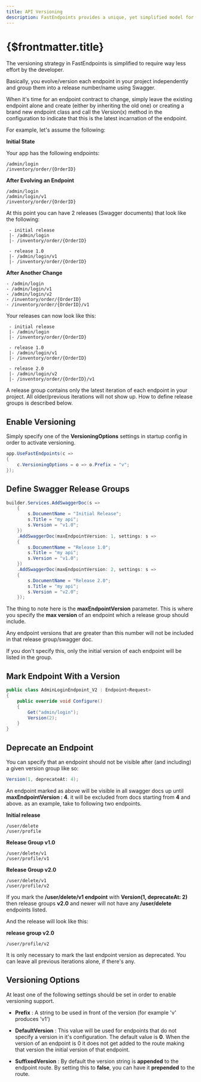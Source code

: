 ```yaml
---
title: API Versioning
description: FastEndpoints provides a unique, yet simplified model for versioning your endpoints to ease the developer's life.
---
```


# {$frontmatter.title}

The versioning strategy in FastEndpoints is simplified to require way less effort by the developer.

Basically, you evolve/version each endpoint in your project independently and group them into a release number/name using Swagger.

When it's time for an endpoint contract to change, simply leave the existing endpoint alone and create (either by inheriting the old one) or creating a brand new endpoint class and call the Version(x) method in the configuration to indicate that this is the latest incarnation of the endpoint.

For example, let's assume the following:

**Initial State**

Your app has the following endpoints:

```
/admin/login
/inventory/order/{OrderID}
```

**After Evolving an Endpoint**

```
/admin/login
/admin/login/v1
/inventory/order/{OrderID}
```

At this point you can have 2 releases (Swagger documents) that look like the following:

```
 - initial release
 |- /admin/login
 |- /inventory/order/{OrderID}

 - release 1.0
 |- /admin/login/v1
 |- /inventory/order/{OrderID}
```

**After Another Change**

```
- /admin/login
- /admin/login/v1
- /admin/login/v2
- /inventory/order/{OrderID}
- /inventory/order/{OrderID}/v1
```

Your releases can now look like this:

```
 - initial release
 |- /admin/login
 |- /inventory/order/{OrderID}

 - release 1.0
 |- /admin/login/v1
 |- /inventory/order/{OrderID}

 - release 2.0
 |- /admin/login/v2
 |- /inventory/order/{OrderID}/v1
```

A release group contains only the latest iteration of each endpoint in your project.
All older/previous iterations will not show up.
How to define release groups is described below.

## Enable Versioning

Simply specify one of the **VersioningOptions** settings in startup config in order to activate versioning.

```cs
app.UseFastEndpoints(c =>
{
    c.VersioningOptions = o => o.Prefix = "v";
});
```

## Define Swagger Release Groups

```cs |title=Program.cs
builder.Services.AddSwaggerDoc(s =>
    {
        s.DocumentName = "Initial Release";
        s.Title = "my api";
        s.Version = "v1.0";
    })
    .AddSwaggerDoc(maxEndpointVersion: 1, settings: s =>
    {
        s.DocumentName = "Release 1.0";
        s.Title = "my api";
        s.Version = "v1.0";
    })
    .AddSwaggerDoc(maxEndpointVersion: 2, settings: s =>
    {
        s.DocumentName = "Release 2.0";
        s.Title = "my api";
        s.Version = "v2.0";
    });
```

The thing to note here is the **maxEndpointVersion** parameter.
This is where you specify the **max version** of an endpoint which a release group should include.

Any endpoint versions that are greater than this number will not be included in that release group/swagger doc.

If you don't specify this, only the initial version of each endpoint will be listed in the group.

## Mark Endpoint With a Version

```cs
public class AdminLoginEndpoint_V2 : Endpoint<Request>
{
    public override void Configure()
    {
        Get("admin/login");
        Version(2);
    }
}
```

## Deprecate an Endpoint

You can specify that an endpoint should not be visible after (and including) a given version group like so:

```cs
Version(1, deprecateAt: 4);
```

An endpoint marked as above will be visible in all swagger docs up until **maxEndpointVersion : 4**. it will be excluded from docs starting from **4** and above. as an example, take to following two endpoints.

**Initial release**

```
/user/delete
/user/profile
```

**Release Group v1.0**

```
/user/delete/v1
/user/profile/v1
```

**Release Group v2.0**

```
/user/delete/v1
/user/profile/v2
```

If you mark the **/user/delete/v1 endpoint** with **Version(1, deprecateAt: 2)** then release groups **v2.0** and newer will not have any **/user/delete** endpoints listed.

And the release will look like this:

**release group v2.0**

```
/user/profile/v2
```

It is only necessary to mark the last endpoint version as deprecated.
You can leave all previous iterations alone, if there's any.

## Versioning Options

At least one of the following settings should be set in order to enable versioning support.

- **Prefix** : A string to be used in front of the version (for example 'v' produces 'v1')

- **DefaultVersion** : This value will be used for endpoints that do not specify a version in it's configuration.
  The default value is **0**.
  When the version of an endpoint is 0 it does not get added to the route making that version the initial version of that endpoint.

- **SuffixedVersion** : By default the version string is **appended** to the endpoint route. By setting this to **false**, you can have it **prepended** to the route.
